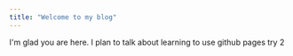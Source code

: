 ```yaml
---
title: "Welcome to my blog"
---
```


I'm glad you are here. I plan to talk about learning to use github pages try 2
